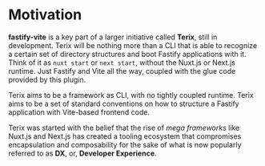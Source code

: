 # Motivation

<b>fastify-vite</b> is a key part of a larger initiative called <b>Terix</b>, still in development. Terix will be nothing more than a CLI that is able to recognize a certain set of directory structures and boot Fastify applications with it. Think of it as `nuxt start` or `next start`, without the Nuxt.js or Next.js runtime. Just Fastify and Vite all the way, coupled with the glue code provided by this plugin.

Terix aims to be a framework as CLI, with no tightly coupled runtime. Terix aims to be a set of standard conventions on how to structure a Fastify application with Vite-based frontend code.

Terix was started with the belief that the rise of _mega frameworks_ like Nuxt.js and Next.js has created a tooling ecosystem that compromises encapsulation and composability for the sake of what is now popularly referred to as <b>DX</b>, or, <b>Developer Experience</b>. 